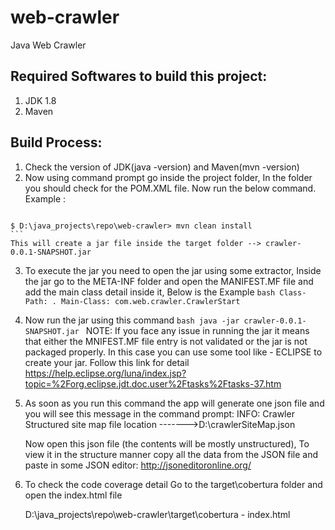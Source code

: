 # web-crawler
Java Web Crawler

## Required Softwares to build this project:
  
  1) JDK 1.8 
  2) Maven 
  
## Build Process:
  1) Check the version of JDK(java -version) and Maven(mvn -version)
  2) Now using command prompt go inside the project folder, In the folder you should check for the POM.XML file.
	 Now run the below command.
	 Example :
	 ```bash
    $ D:\java_projects\repo\web-crawler> mvn clean install
	```
	This will create a jar file inside the target folder --> crawler-0.0.1-SNAPSHOT.jar
   
  3) To execute the jar you need to open the jar using some extractor, Inside the jar go to the META-INF folder and open the MANIFEST.MF file and add the main class detail inside it, Below is the Example
	```bash
		Class-Path: .
		Main-Class: com.web.crawler.CrawlerStart
	```
	
  4) Now run the jar using this command
	```bash
	java -jar crawler-0.0.1-SNAPSHOT.jar
	```
	NOTE: If you face any issue in running the jar it means that either the MNIFEST.MF file entry is not validated or the jar is not packaged properly.
	In this case you can use some tool like - ECLIPSE to create your jar.
	Follow this link for detail
	https://help.eclipse.org/luna/index.jsp?topic=%2Forg.eclipse.jdt.doc.user%2Ftasks%2Ftasks-37.htm
	
	
  5) As soon as you run this command the app will generate one json file and you will see this message in the command prompt:
	 INFO: Crawler Structured site map file location ------->D:\crawlerSiteMap.json
	 
	 Now open this json file (the contents will be mostly unstructured), To view it in the structure manner copy all the data from the JSON file and paste in some JSON editor:
	 http://jsoneditoronline.org/
	 
  6) To check the code coverage detail Go to the target\cobertura folder and open the index.html file
	 
	 D:\java_projects\repo\web-crawler\target\cobertura - index.html
  
	
